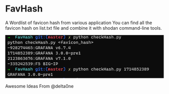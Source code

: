 # FavHash

A Wordlist of favicon hash from various application
You can find all the favicon hash on list.txt file and combine it with shodan command-line tools.

![favhash.png](favhash.png)

Awesome Ideas From @delta0ne



